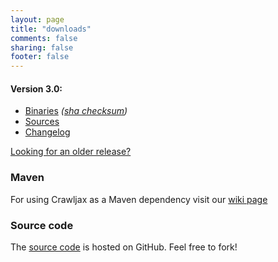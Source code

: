 ```yaml
---
layout: page
title: "downloads"
comments: false
sharing: false
footer: false
---
```


#### Version 3.0:
* [Binaries](/downloads/crawljax-3.0.zip) *([sha checksum](/downloads/crawljax-3.0.zip.sha))*
* [Sources](https://github.com/crawljax/crawljax/archive/crawljax-3.0.zip)
* [Changelog](https://github.com/crawljax/crawljax/blob/master/CHANGELOG.md)

[Looking for an older release?](/downloads/all)

### Maven

For using Crawljax as a Maven dependency visit our [wiki page](https://github.com/crawljax/crawljax/wiki)

### Source code

The [source code](https://github.com/crawljax/crawljax/) is hosted on GitHub. Feel free to fork!
